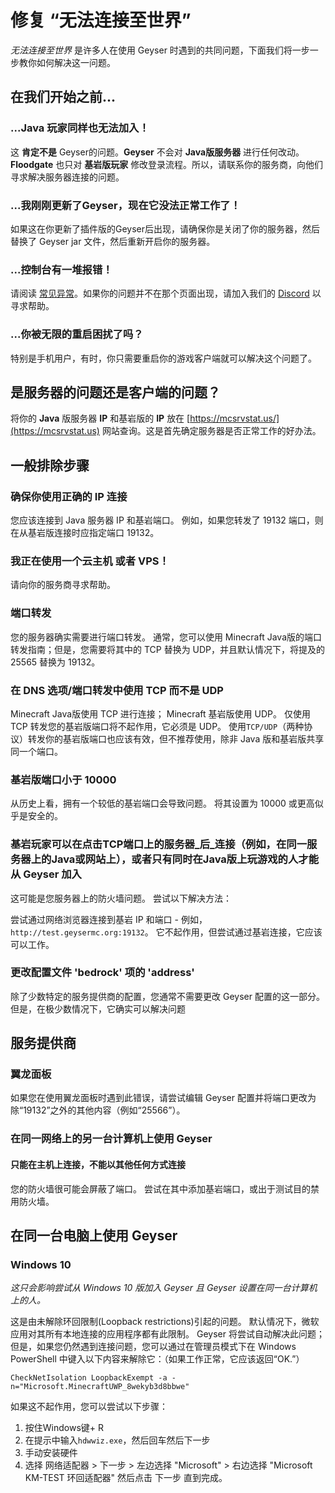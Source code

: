 # 修复 “无法连接至世界”

_无法连接至世界_ 是许多人在使用 Geyser 时遇到的共同问题，下面我们将一步一步教你如何解决这一问题。

## 在我们开始之前...

### ...Java 玩家同样也无法加入！

这 **肯定不是** Geyser的问题。**Geyser** 不会对 **Java版服务器** 进行任何改动。**Floodgate** 也只对 **基岩版玩家** 修改登录流程。所以，请联系你的服务商，向他们寻求解决服务器连接的问题。

### ...我刚刚更新了Geyser，现在它没法正常工作了！

如果这在你更新了插件版的Geyser后出现，请确保你是关闭了你的服务器，然后替换了 Geyser jar 文件，然后重新开启你的服务器。

### ...控制台有一堆报错！

请阅读 [常见异常](./)。如果你的问题并不在那个页面出现，请加入我们的 [Discord](https://discord.geysermc.org) 以寻求帮助。

### ...你被无限的重启困扰了吗？

特别是手机用户，有时，你只需要重启你的游戏客户端就可以解决这个问题了。

## 是服务器的问题还是客户端的问题？

将你的 **Java** 版服务器 **IP** 和基岩版的 **IP** 放在 [https://mcsrvstat.us/](https://mcsrvstat.us) 网站查询。这是首先确定服务器是否正常工作的好办法。

## 一般排除步骤

### 确保你使用正确的 IP 连接

您应该连接到 Java 服务器 IP 和基岩端口。 例如，如果您转发了 19132 端口，则在从基岩版连接时应指定端口 19132。

### 我正在使用一个云主机 或者 VPS！

请向你的服务商寻求帮助。

### 端口转发

您的服务器确实需要进行端口转发。 通常，您可以使用 Minecraft Java版的端口转发指南；但是，您需要将其中的 TCP 替换为 UDP，并且默认情况下，将提及的 25565 替换为 19132。

### 在 DNS 选项/端口转发中使用 TCP 而不是 UDP

Minecraft Java版使用 TCP 进行连接； Minecraft 基岩版使用 UDP。 仅使用 TCP 转发您的基岩版端口将不起作用，它必须是 UDP。 使用`TCP/UDP`（两种协议）转发你的基岩版端口也应该有效，但不推荐使用，除非 Java 版和基岩版共享同一个端口。

### 基岩版端口小于 10000

从历史上看，拥有一个较低的基岩端口会导致问题。 将其设置为 10000 或更高似乎是安全的。

### 基岩玩家可以在点击TCP端口上的服务器_后_连接（例如，在同一服务器上的Java或网站上），或者只有同时在Java版上玩游戏的人才能从 Geyser 加入

这可能是您服务器上的防火墙问题。 尝试以下解决方法：

尝试通过网络浏览器连接到基岩 IP 和端口 - 例如，`http://test.geysermc.org:19132`。 它不起作用，但尝试通过基岩连接，它应该可以工作。

### 更改配置文件 'bedrock' 项的 'address'

除了少数特定的服务提供商的配置，您通常不需要更改 Geyser 配置的这一部分。 但是，在极少数情况下，它确实可以解决问题

## 服务提供商

### 翼龙面板

如果您在使用翼龙面板时遇到此错误，请尝试编辑 Geyser 配置并将端口更改为除“19132”之外的其他内容（例如“25566”）。

### 在同一网络上的另一台计算机上使用 Geyser

#### 只能在主机上连接，不能以其他任何方式连接

您的防火墙很可能会屏蔽了端口。 尝试在其中添加基岩端口，或出于测试目的禁用防火墙。

## 在同一台电脑上使用 Geyser

### Windows 10

_这只会影响尝试从 Windows 10 版加入 Geyser 且 Geyser 设置在同一台计算机上的人。_

这是由未解除环回限制(Loopback restrictions)引起的问题。 默认情况下，微软应用对其所有本地连接的应用程序都有此限制。 Geyser 将尝试自动解决此问题； 但是，如果您仍然遇到连接问题，您可以通过在管理员模式下在 Windows PowerShell 中键入以下内容来解除它：（如果工作正常，它应该返回“OK.”）

```
CheckNetIsolation LoopbackExempt -a -n="Microsoft.MinecraftUWP_8wekyb3d8bbwe"
```

如果这不起作用，您可以尝试以下步骤：

1. 按住Windows键+ R
2. 在提示中输入`hdwwiz.exe`，然后回车然后下一步
3. 手动安装硬件
4. 选择 网络适配器 > 下一步 > 左边选择 "Microsoft" > 右边选择 "Microsoft KM-TEST 环回适配器" 然后点击 下一步 直到完成。
